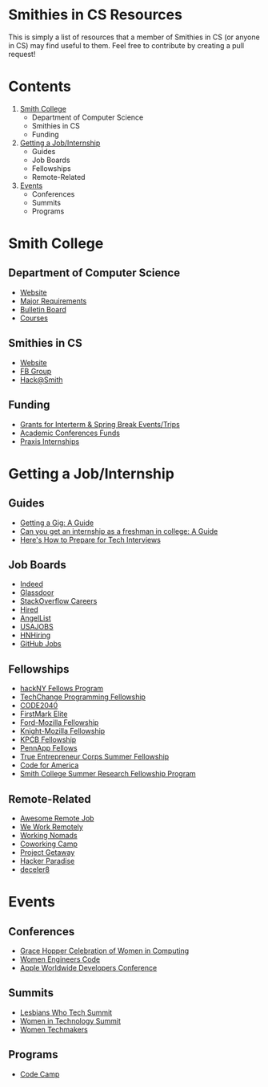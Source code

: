 # Smithies in CS Resources
This is simply a list of resources that a member of Smithies in CS (or anyone in CS) may find useful to them. Feel free to contribute by creating a pull request!

# Contents
1. [Smith College](https://github.com/ralren/smithies-in-cs-resources#smith-college)
	- Department of Computer Science
    - Smithies in CS
    - Funding
2. [Getting a Job/Internship](https://github.com/ralren/smithies-in-cs-resources#getting-a-job/internship)
	- Guides
	- Job Boards
	- Fellowships
  	- Remote-Related
3. [Events](https://github.com/ralren/smithies-in-cs-resources#events)
	- Conferences
	- Summits
	- Programs




# Smith College

## Department of Computer Science
- [Website](http://cs.smith.edu/)
- [Major Requirements](http://cs.smith.edu/req_major.php)
- [Bulletin Board](http://www.cs.smith.edu/News/)
- [Courses](http://www.cs.smith.edu/courses.php)

## Smithies in CS
- [Website](http://sophia.smith.edu/smithcs/)
- [FB Group](https://www.facebook.com/groups/SmithiesInCS/?ref=browser)
- [Hack@Smith](http://hackatsmith.org/)

## Funding
- [Grants for Interterm & Spring Break Events/Trips](http://www.smith.edu/ssas/grants_breaks.php)
- [Academic Conferences Funds](http://www.smith.edu/doc/documents/STUDENTFUNDINGFORM2015-16_002.pdf)
- [Praxis Internships](http://www.smith.edu/acad_specialpraxis.php)


# Getting a Job/Internship

## Guides
- [Getting a Gig: A Guide](https://github.com/cassidoo/getting-a-gig)
- [Can you get an internship as a freshman in college: A Guide](https://www.reddit.com/r/cscareerquestions/comments/rghrs/can_you_get_an_internship_as_a_freshman_in/)
- [Here's How to Prepare for Tech Interviews](https://www.reddit.com/r/cscareerquestions/comments/1jov24/heres_how_to_prepare_for_tech_interviews/)

## Job Boards
- [Indeed](http://www.indeed.com/)
- [Glassdoor](http://www.glassdoor.com/)
- [StackOverflow Careers](http://careers.stackoverflow.com/)
- [Hired](https://hired.com/)
- [AngelList](https://angel.co/jobs)
- [USAJOBS](https://www.usajobs.gov/)
- [HNHiring](http://hnhiring.me/)
- [GitHub Jobs](https://jobs.github.com/)

## Fellowships
- [hackNY Fellows Program](https://apply.hackny.org/)
- [TechChange Programming Fellowship](https://www.techchange.org/fellowship/)
- [CODE2040](http://www.code2040.org/students/)
- [FirstMark Elite](http://firstmarkelite.com/)
- [Ford-Mozilla Fellowship](https://advocacy.mozilla.org/open-web-fellows/)
- [Knight-Mozilla Fellowship](https://opennews.org/what/fellowships/info/)
- [KPCB Fellowship](http://kpcbfellows.com/)
- [PennApp Fellows](http://www.pennappsfellows.com/)
- [True Entrepreneur Corps Summer Fellowship](https://trueventures.com/tec/)
- [Code for America](http://www.codeforamerica.org/)
- [Smith College Summer Research Fellowship Program](http://www.science.smith.edu/student-opportunities/surf/surf-application/)

## Remote-Related
- [Awesome Remote Job](https://github.com/lukasz-madon/awesome-remote-job#job-boards)
- [We Work Remotely](https://weworkremotely.com/)
- [Working Nomads](http://www.workingnomads.co/)
- [Coworking Camp](http://www.coworking-camp.com/)
- [Project Getaway](http://www.projectgetaway.com/)
- [Hacker Paradise](http://www.hackerparadise.org/)
- [deceler8](http://www.sierraymar.co/decelerate/#intro)

# Events

## Conferences
- [Grace Hopper Celebration of Women in Computing](http://ghc.anitaborg.org/)
- [Women Engineers Code](http://www.wecodeharvard.com/)
- [Apple Worldwide Developers Conference](https://developer.apple.com/wwdc/)

## Summits
- [Lesbians Who Tech Summit](http://lesbianswhotech.org/)
- [Women in Technology Summit](https://www.witi.com/conferences/)
- [Women Techmakers](https://www.womentechmakers.com)

## Programs
- [Code Camp](https://squareup.com/code-camp)

